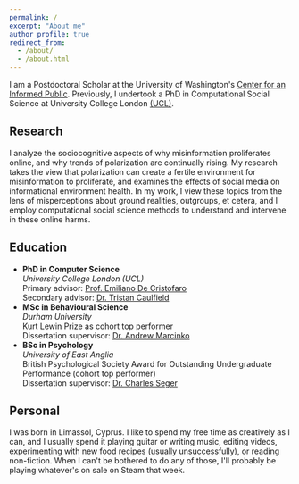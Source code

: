 ```yaml
---
permalink: /
excerpt: "About me"
author_profile: true
redirect_from: 
  - /about/
  - /about.html
---
```


I am a Postdoctoral Scholar at the University of Washington's [Center for an Informed Public](https://www.cip.uw.edu/). Previously, I undertook a PhD in Computational Social Science at University College London [(UCL)](https://www.ucl.ac.uk/).

## Research

I analyze the sociocognitive aspects of why misinformation proliferates online, and why trends of polarization are continually rising. My research takes the view that polarization can create a fertile environment for misinformation to proliferate, and examines the effects of social media on informational environment health. In my work, I view these topics from the lens of misperceptions about ground realities, outgroups, et cetera, and I employ computational social science methods to understand and intervene in these online harms. 

## Education

- **PhD in Computer Science**  
  *University College London (UCL)*  
  Primary advisor: [Prof. Emiliano De Cristofaro](https://emilianodc.com)  
  Secondary advisor: [Dr. Tristan Caulfield](https://www.tristancaulfield.com/)  
- **MSc in Behavioural Science**  
  *Durham University*  
  Kurt Lewin Prize as cohort top performer  
  Dissertation supervisor: [Dr. Andrew Marcinko](https://www.durham.ac.uk/staff/andrew-j-marcinko/)
- **BSc in Psychology**  
  *University of East Anglia*  
  British Psychological Society Award for Outstanding Undergraduate Performance (cohort top performer)  
  Dissertation supervisor: [Dr. Charles Seger](https://research-portal.uea.ac.uk/en/persons/charles-seger)

## Personal

I was born in Limassol, Cyprus. I like to spend my free time as creatively as I can, and I usually spend it playing guitar or writing music, editing videos, experimenting with new food recipes (usually unsuccessfully), or reading non-fiction. When I can't be bothered to do any of those, I'll probably be playing whatever's on sale on Steam that week.
